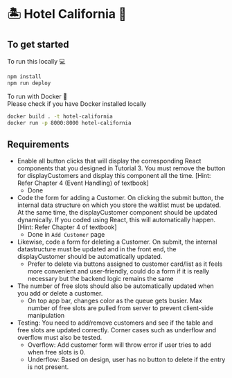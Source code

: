 # 🏝 Hotel California 🏨

## To get started

To run this locally 💻

```bash
npm install
npm run deploy
```

To run with Docker 🐳  
Please check if you have Docker installed locally

```bash
docker build . -t hotel-california
docker run -p 8000:8000 hotel-california
```

## Requirements

- Enable all button clicks that will display the corresponding React components that you designed in Tutorial 3. You must remove the button for displayCustomers and display this component all the time. [Hint: Refer Chapter 4 (Event Handling) of textbook]
  - Done
- Code the form for adding a Customer. On clicking the submit button, the internal data structure on which you store the waitlist must be updated. At the same time, the displayCustomer component should be updated dynamically. If you coded using React, this will automatically happen. [Hint: Refer Chapter 4 of textbook]
  - Done in `Add Customer` page
- Likewise, code a form for deleting a Customer. On submit, the internal datastructure must be updated and in the front end, the displayCustomer should be automatically updated.
  - Prefer to delete via buttons assigned to customer card/list as it feels more convenient and user-friendly, could do a form if it is really necessary but the backend logic remains the same
- The number of free slots should also be automatically updated when you add or delete a customer.
  - On top app bar, changes color as the queue gets busier. Max number of free slots are pulled from server to prevent client-side manipulation
- Testing: You need to add/remove customers and see if the table and free slots are updated correctly. Corner cases such as underflow and overflow must also be tested.
  - Overflow: Add customer form will throw error if user tries to add when free slots is 0.
  - Underflow: Based on design, user has no button to delete if the entry is not present.
